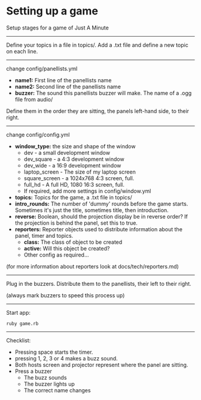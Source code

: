 Setting up a game
=================

Setup stages for a game of Just A Minute

-------------------------

Define your topics in a file in topics/. Add a .txt file
and define a new topic on each line.

-------------------------

change config/panellists.yml

* **name1:** First line of the panellists name
* **name2:** Second line of the panellists name
* **buzzer:** The sound this panellists buzzer will make. The name of a .ogg file from audio/
 
Define them in the order they are sitting, the panels
left-hand side, to their right.

-------------------------
 
change config/config.yml

* **window_type:** the size and shape of the window
  * dev - a small development window
  * dev_square - a 4:3 development window
  * dev_wide - a 16:9 development window
  * laptop_screen - The size of my laptop screen
  * square_screen - a 1024x768 4:3 screen, full.
  * full_hd - A full HD, 1080 16:3 screen, full.
  * If required, add more settings in config/window.yml
* **topics:** Topics for the game, a .txt file in topics/
* **intro_rounds:** The number of 'dummy' rounds before the game starts.
                    Sometimes it's just the title, sometimes title, then introduction.
* **reverse:** Boolean, should the projection display be in
               reverse order? If the projection is behind
               the panel, set this to true.
* **reporters:** Reporter objects used to distribute
                 information about the panel, timer and topics.
  * **class:** The class of object to be created
  * **active:** Will this object be created?
  * Other config as required...
  

(for more information about reporters look at docs/tech/reporters.md)  
              
-------------------------

Plug in the buzzers.
Distribute them to the panellists, their left to their right.

(always mark buzzers to speed this process up)

-------------------------

Start app:

`ruby game.rb`

-------------------------

Checklist:

* Pressing space starts the timer.
* pressing 1, 2, 3 or 4 makes a buzz sound.
* Both hosts screen and projector represent where the panel are sitting.
* Press a buzzer
  * The buzz sounds
  * The buzzer lights up
  * The correct name changes

